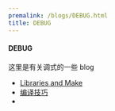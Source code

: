 ```yaml
---
premalink: /blogs/DEBUG.html
title: DEBUG
---
```






#### DEBUG

这里是有关调式的一些 blog



- [Libraries and Make](./Library.html)
- [编译技巧](./编译技巧.html)
- 

